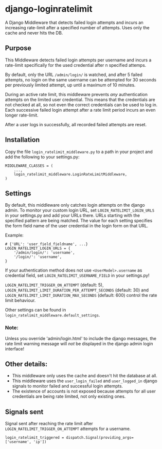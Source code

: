 # django-loginratelimit

A Django Middleware that detects failed login attempts and incurs an increasing rate-limit after a specified number of attempts. Uses only the cache and never hits the DB.


## Purpose

This Middleware detects failed login attempts per username and incurs a rate-limit specifically for the used credential after n specified attemps.

By default, only the URL `/admin/login/` is watched, and after 5 failed attempts, no login on the same username can be attempted for 30 seconds per previously limited attempt, up until a maximum of 10 minutes.

During an active rate limit, this middleware prevents *any* authentication attempts on the limited user credential. This means that the credentials are not checked at all, so not even the correct credentials can be used to log in. Each successive failed login attempt after a rate limit period incurs an even longer rate-limit.
 
After a user logs in successfully, all recorded failed attempts are reset.

## Installation

Copy the file `login_ratelimit_middleware.py` to a path in your project and add the following to your settings.py:

```
MIDDLEWARE_CLASSES = (
    ...,
    login_ratelimit_middleware.LoginRateLimitMiddleware,
)
```

## Settings

By default, this middleware only catches login attempts on the django admin. To monitor your custom login URL, set `LOGIN_RATELIMIT_LOGIN_URLS` in your settings.py and add your URLs there. URLs starting with the specified pattern are being matched. The value for each setting specifies the form field name of the user credential in the login form on that URL.

Example:

```
# {'URL': 'user_field_fieldname', ...}
LOGIN_RATELIMIT_LOGIN_URLS = {
    '/admin/login/': 'username',
    '/login/': 'username',
}
```

If your authentication method does not use `<UserModel>.username` as credential field, set `LOGIN_RATELIMIT_USERNAME_FIELD` in your settings.py!

`LOGIN_RATELIMIT_TRIGGER_ON_ATTEMPT` (default: 5), `LOGIN_RATELIMIT_LIMIT_DURATION_PER_ATTEMPT_SECONDS` (default: 30) and `LOGIN_RATELIMIT_LIMIT_DURATION_MAX_SECONDS` (default: 600) control the rate limit behaviour.

Other settings can be found in `login_ratelimit_middleware.default_settings`.

### Note: 

Unless you override 'admin/login.html' to include the django messages, the rate limit warning message will *not* be displayed in the django admin login interface!

## Other details:

* This middleware only uses the cache and doesn't hit the database at all.
* This middleware uses the `user_login_failed` and `user_logged_in` django signals to monitor failed and successful login attempts.
* The existence of accounts is not exposed because attempts for all user credentials are being rate limited, not only existing ones.

## Signals sent

Signal sent after reaching the rate limit after `LOGIN_RATELIMIT_TRIGGER_ON_ATTEMPT` attempts for a username.

```
login_ratelimit_triggered = dispatch.Signal(providing_args=['username', 'ip'])
```
